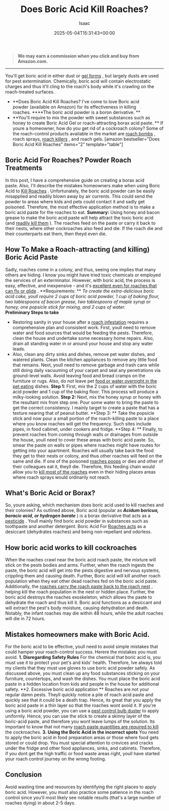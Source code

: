 ﻿---
author: Isaac
layout: post
title: Does Boric Acid Kill Roaches?
date: '2025-05-04T15:31:43+00:00'
categories:
- Cockroaches
- Product Reviews
tags: []
slug: /does-boric-acid-kill-roaches/
lastmod: 2025-05-07T12:21:26+03:00
---
> **We may earn a commission when you click and buy from Amazon.com.**
>

---
You'll get boric acid in either dust or
[gel forms](https://pestpolicy.com/best-roach-bait/)
, but largely dusts are used for pest extermination. Chemically, boric acid will contain electrostatic charges and thus it'll cling to the roach's body while it's crawling on the roach-treated surfaces.
- **Does Boric Acid Kill Roaches? I've come to love Boric acid powder (available on Amazon) for its effectiveness in killing roaches. ****The boric acid powder is a boron derivative. **
- **You'll require to mix the powder with sweet substances such as honey to create Boric Acid Gel or roach-attracting borax acid paste. **
If youre a homeowner, how do you get rid of a cockroach colony? Some of the roach-control products available in the market are
[roach bombs](https://pestpolicy.com/best-fogger-for-roaches/)
, roach sprays,
[roach killers](https://pestpolicy.com/best-roach-killer-for-apartments/)
, and roach gels.
[amazon bestseller="Does Boric Acid Kill Roaches" items="2" template="table"]
## Boric Acid For Roaches? Powder Roach Treatments
In this post, I have a comprehensive guide on creating a borax acid paste. Also, I'll describe the mistakes homeowners make when using Boric Acid to
[Kill Roaches](https://pestpolicy.com/combat-max-12-month-roach-killing-bait-review/)
.
Unfortunately, the boric acid powder can be easily misapplied and readily blown away by air currents. This could send the powder to areas where kids and pets could contact it and sadly get poisoned. Therefore, the most effective application method is to make a boric acid paste for the roaches to eat.
**Summary:**
Using honey and bacon grease to make the boric acid paste will help attract the toxic boric acid (and
[readily kill them](http://npic.orst.edu/factsheets/boricgen.html)
). The roaches feed on the paste or carry it back to their nests, where other cockroaches also feed and die. If the roach die and their counterparts eat them, then theyd even die.
## How To Make a Roach-attracting (and killing) Boric Acid Paste
Sadly, roaches come in a colony, and thus, seeing one implies that many others are hiding. I know you might have tried toxic chemicals or employed the services of an exterminator. However, with boric acid, the process is easy, effective, and inexpensive - and it's
[excellent even for roaches that can fly or glide](https://pestpolicy.com/can-cockroaches-fly/)
.
**Requirements: **
*To create the extra-delicious boric acid cake, youll require 2 cups of boric acid powder, 1 cup of baking flour, two tablespoons of bacon grease, two tablespoons of maple syrup or honey, one popsicle stick for mixing, and 2 cups of water.*
**Preliminary Steps to take**
- Restoring sanity in your house after a
[roach infestation](https://pestpolicy.com/what-do-roaches-smell-like/)
requires a comprehensive plan and consistent work. First, youll need to remove water and food sources that would be feeding the pests.
Therefore, clean the house and undertake some necessary home repairs. Also, drain all standing water in or around your house and stop any water leads.
- Also, clean any dirty sinks and dishes, remove pet water dishes, and watered plants. Clean the kitchen appliances to remove any little food that remains.
Next, youll need to remove garbage and trash cans while still doing daily vacuuming of your carpet and seal any penetrations via ground-level walls. Avoid leaving food and bread cramps on the furniture or rugs. Also, do not leave pet
[food or water overnight in the pet eating](https://pestpolicy.com/what-do-flea-larvae-eat/)
dishes.
**Step 1:**
First, mix the 2 cups of water with the boric acid powder and 1 cup of the baking floor. This process will produce a milky-looking solution.
**Step 2:**
Next, mix the honey syrup or honey with the resultant mix from step one. Pour some water to bring the paste to get the correct consistency. I mainly target to create a paste that has a texture nearing that of peanut butter.
**Step 3: **
Take the popsicle stick and now pour a small portion of the roach-killing paste to a place where you know roaches will get the frequency. Such sites include pipes, in food cabinet, under cookers and fridge.
**Step 4: **
Finally, to prevent roaches from coming through walls or drainages from outside the house, youll need to cover these areas with boric acid paste. So, smear the paste on walls or pipes where roaches might have routes for getting into your apartment.
Roaches will usually take back the food they get to their nests or colony, and thus other roaches will feed on the same and die. If one of the poisoned
[roaches poops](https://pestpolicy.com/what-does-roach-poop-look-like/)
or dies and other of their colleagues eat it, theyll die. Therefore, this feeding chain would allow you to
[kill most of the roaches](https://pestpolicy.com/how-to-get-rid-of-cockroaches/)
even in their hiding places  areas where roach sprays would ordinarily not reach.
## What's Boric Acid or Borax?
So, youre asking, which mechanism does boric acid used to kill roaches and their colonies? As outlined above, Boric acid (popular as
***Acidum boricua, boracic acid, or hydrogen borate***
) is a borax derivative that acts as a
[pesticide](http://npic.orst.edu/ingred/products.html)
.
Youll mainly find boric acid powder in substances such as toothpaste and another detergent. Boric Acid For
[Roaches acts](https://pestpolicy.com/what-do-baby-roaches-look-like//)
as a desiccant (dehydrates roaches) and being non-repellant and odorless.
## How boric acid works to kill cockroaches
When the roaches crawl near the boric acid roach paste, the mixture will stick on the pests bodies and arms. Further, when the roach ingests the paste, the boric acid will get into the pests digestive and nervous systems, crippling them and causing death.
Further, Boric acid will kill another roach population when they eat other dead roaches fed on the boric acid paste. Additionally, the
[roaches carry the roach paste back to the roach nest](https://pestpolicy.com/how-to-find-a-roach-nest/)
, helping kill the roach population in the nest or hidden place.
Further, the boric acid destroys the roaches exoskeleton, which allows the paste to dehydrate the roach and thus kill it.
Boric acid functions as a desiccant and will extract the pest's body moisture, causing dehydration and death. Notably, the infant roaches may die within 48 hours, while the adult roaches will die in 72 hours.
## Mistakes homeowners make with Boric Acid.
For the boric acid to be effective, youll need to avoid simple mistakes that could hamper your roach-control success. Herere the mistakes you must avoid.
**1. Disregarding Safety Rules**
For the chemical that boric acid is, you must use it to protect your pet's and kids' health. Therefore, Ive always told my clients that they must use gloves to use boric acid powder safely.
As discussed above, you must clean up any food substances sticking on your furniture, countertops, and wash the dishes. You must place the boric acid paste in a hidden location from kids and people in the house for additional safety.
**2. Excessive boric acid application **
Roaches are not your regular damn pests. Theyll quickly notice a pile of roach acid paste and quickly see that it could be a death trap. Hence, its great that you apply the boric acid paste in a thin layer so that the roaches wont avoid it.
If you're using a boric acid powder, you can use a
[pest control bulb duster](https://www.amazon.com/Easy-Use-Pest-Control-Duster/dp/B014V9RIFK/ref=as_li_ss_tl?ie=UTF8&qid=1486039585&sr=8-3&keywords=bulb+duster&linkCode=ll1&tag=p-policy-20&linkId=e33adca45f459c8415975b8ec6bdd049)
to apply uniformly.
Hence, you can use the stick to create a skinny layer of the boric-acid paste, and therefore you wont leave lumps of the solution. Its important to know that not many
[roach paste quantities are required to kill](https://pestpolicy.com/combat-max-12-month-roach-killing-bait-review/)
the cockroaches.
**3. Using the Boric Acid in the incorrect spots**
You need to apply the boric acid in food preparation areas or those where food gets stored or could drop. You must special attention to crevices and cracks under the fridge and other food appliances, sinks, and cabinets.
Therefore, if you dont get the high traffic or food waste areas right, youll have started your roach control journey on the wrong footing.
## Conclusion
Avoid wasting time and resources by identifying the right places to apply boric acid. However, you must also practice some patience in the roach control since you'll most likely see notable results (that's a large number of roaches dying) in about 2-5 days.